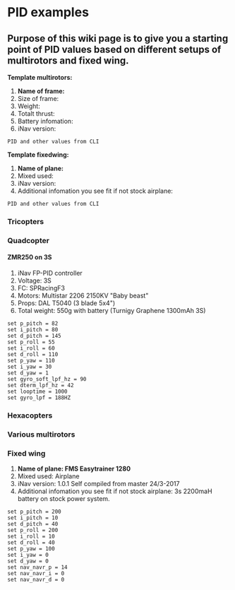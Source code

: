# PID examples

##  Purpose of this wiki page is to give you a starting point of PID values based on different setups of multirotors and fixed wing.

**Template multirotors:**

1. **Name of frame:**
1. Size of frame:
1. Weight:
1. Totalt thrust:
1. Battery infomation:
1. iNav version:

```
PID and other values from CLI
```


**Template fixedwing:**

1. **Name of plane:**
1. Mixed used:
1. iNav version:
1. Additional infomation you see fit if not stock airplane:

```
PID and other values from CLI
```

### Tricopters


### Quadcopter

#### ZMR250 on 3S

1. iNav FP-PID controller
1. Voltage: 3S
1. FC: SPRacingF3
1. Motors: Multistar 2206 2150KV "Baby beast"
1. Props: DAL T5040 (3 blade 5x4")
1. Total weight: 550g with battery (Turnigy Graphene 1300mAh 3S)

```
set p_pitch = 82
set i_pitch = 80
set d_pitch = 145
set p_roll = 55
set i_roll = 60
set d_roll = 110
set p_yaw = 110
set i_yaw = 30
set d_yaw = 1
set gyro_soft_lpf_hz = 90
set dterm_lpf_hz = 42
set looptime = 1000
set gyro_lpf = 188HZ
```

### Hexacopters


### Various multirotors


### Fixed wing

1. **Name of plane: FMS Easytrainer 1280**
1. Mixed used: Airplane
1. iNav version: 1.0.1 Self compiled from master 24/3-2017
1. Additional infomation you see fit if not stock airplane: 3s 2200maH battery on stock power system.

```
set p_pitch = 200
set i_pitch = 10
set d_pitch = 40
set p_roll = 200
set i_roll = 10
set d_roll = 40
set p_yaw = 100
set i_yaw = 0
set d_yaw = 0
set nav_navr_p = 14
set nav_navr_i = 0
set nav_navr_d = 0
```